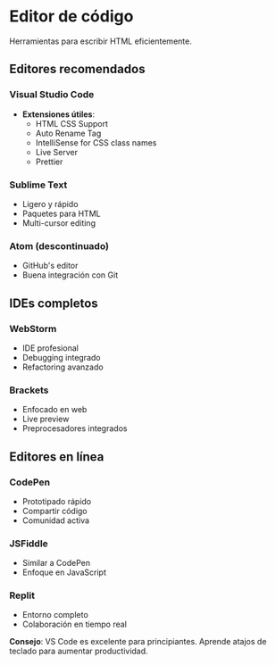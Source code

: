 # Editor de código

Herramientas para escribir HTML eficientemente.

## Editores recomendados

### Visual Studio Code
- **Extensiones útiles**:
  - HTML CSS Support
  - Auto Rename Tag
  - IntelliSense for CSS class names
  - Live Server
  - Prettier

### Sublime Text
- Ligero y rápido
- Paquetes para HTML
- Multi-cursor editing

### Atom (descontinuado)
- GitHub's editor
- Buena integración con Git

## IDEs completos

### WebStorm
- IDE profesional
- Debugging integrado
- Refactoring avanzado

### Brackets
- Enfocado en web
- Live preview
- Preprocesadores integrados

## Editores en línea

### CodePen
- Prototipado rápido
- Compartir código
- Comunidad activa

### JSFiddle
- Similar a CodePen
- Enfoque en JavaScript

### Replit
- Entorno completo
- Colaboración en tiempo real

**Consejo**: VS Code es excelente para principiantes. Aprende atajos de teclado para aumentar productividad.